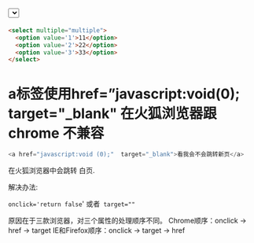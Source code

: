 #  <select> 多选-multiple

```html
<select multiple="multiple">
  <option value='1'>11</option>
  <option value='2'>22</option>
  <option value='3'>33</option>
</select>
```



#  a标签使用href=”javascript:void(0); target="_blank"  在火狐浏览器跟chrome 不兼容

```js
<a href="javascript:void (0);"  target="_blank">看我会不会跳转新页</a>
```

在火狐浏览器中会跳转 白页.

解决办法:

`onclick='return false`'  或者` target=""`

原因在于三款浏览器，对三个属性的处理顺序不同。
Chrome顺序：onclick -> href -> target
IE和Firefox顺序：onclick -> target -> href



